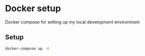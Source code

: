 # Docker setup

Docker compose for setting up my local development environment

## Setup

```bash
docker-compose up -d
```
